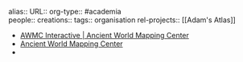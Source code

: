 alias::
URL::
org-type:: #academia  
people::
creations:: 
tags:: organisation
rel-projects:: [[Adam's Atlas]] 



- [AWMC Interactive | Ancient World Mapping Center](https://awmc.unc.edu/awmc-interactive/)
- [Ancient World Mapping Center](https://awmc.unc.edu/)
-
